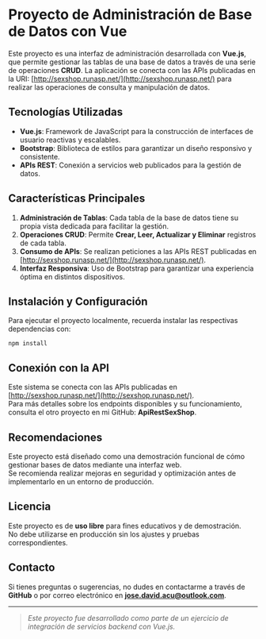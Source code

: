 # Proyecto de Administración de Base de Datos con Vue

Este proyecto es una interfaz de administración desarrollada con **Vue.js**, que permite gestionar las tablas de una base de datos a través de una serie de operaciones **CRUD**. La aplicación se conecta con las APIs publicadas en la URI: [http://sexshop.runasp.net/](http://sexshop.runasp.net/) para realizar las operaciones de consulta y manipulación de datos.

## Tecnologías Utilizadas

- **Vue.js**: Framework de JavaScript para la construcción de interfaces de usuario reactivas y escalables.
- **Bootstrap**: Biblioteca de estilos para garantizar un diseño responsivo y consistente.
- **APIs REST**: Conexión a servicios web publicados para la gestión de datos.

## Características Principales

1. **Administración de Tablas**: Cada tabla de la base de datos tiene su propia vista dedicada para facilitar la gestión.
2. **Operaciones CRUD**: Permite **Crear, Leer, Actualizar y Eliminar** registros de cada tabla.
3. **Consumo de APIs**: Se realizan peticiones a las APIs REST publicadas en [http://sexshop.runasp.net/](http://sexshop.runasp.net/).
4. **Interfaz Responsiva**: Uso de Bootstrap para garantizar una experiencia óptima en distintos dispositivos.

## Instalación y Configuración

Para ejecutar el proyecto localmente, recuerda instalar las respectivas dependencias con:


   `npm install`


## Conexión con la API

Este sistema se conecta con las APIs publicadas en [http://sexshop.runasp.net/](http://sexshop.runasp.net/).  
Para más detalles sobre los endpoints disponibles y su funcionamiento, consulta el otro proyecto en mi GitHub: **ApiRestSexShop**.

## Recomendaciones

Este proyecto está diseñado como una demostración funcional de cómo gestionar bases de datos mediante una interfaz web.  
Se recomienda realizar mejoras en seguridad y optimización antes de implementarlo en un entorno de producción.

## Licencia

Este proyecto es de **uso libre** para fines educativos y de demostración.  
No debe utilizarse en producción sin los ajustes y pruebas correspondientes.

## Contacto

Si tienes preguntas o sugerencias, no dudes en contactarme a través de **GitHub** o por correo electrónico en **jose.david.acu@outlook.com**.

---

> *Este proyecto fue desarrollado como parte de un ejercicio de integración de servicios backend con Vue.js.*
